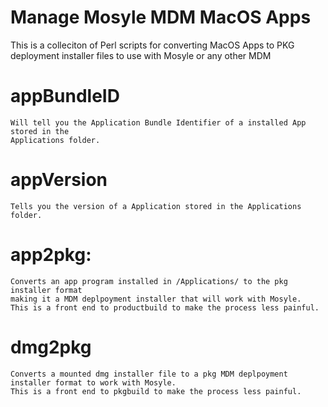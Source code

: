 Manage Mosyle MDM MacOS Apps
===============
 This is a colleciton of Perl scripts for converting MacOS Apps to PKG deployment installer files to use with Mosyle or any other MDM

appBundleID
===============
	Will tell you the Application Bundle Identifier of a installed App stored in the
    Applications folder.

appVersion 
===============
	Tells you the version of a Application stored in the Applications folder.

app2pkg: 
===============
	Converts an app program installed in /Applications/ to the pkg installer format
    making it a MDM deplpoyment installer that will work with Mosyle.
    This is a front end to productbuild to make the process less painful.

dmg2pkg
===============
	Converts a mounted dmg installer file to a pkg MDM deplpoyment installer format to work with Mosyle.
    This is a front end to pkgbuild to make the process less painful.